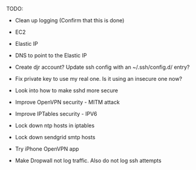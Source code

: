 TODO:

* Clean up logging (Confirm that this is done)

* EC2
* Elastic IP
* DNS to point to the Elastic IP

* Create djr account? Update ssh config with an ~/.ssh/config.d/ entry?
* Fix private key to use my real one. Is it using an insecure one now?

* Look into how to make sshd more secure
* Improve OpenVPN security - MITM attack
* Improve IPTables security - IPV6

* Lock down ntp hosts in iptables
* Lock down sendgrid smtp hosts

* Try iPhone OpenVPN app
* Make Dropwall not log traffic. Also do not log ssh attempts
